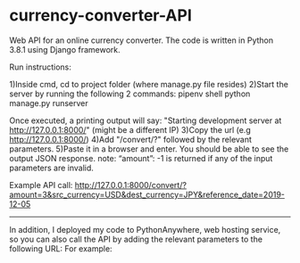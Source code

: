 # currency-converter-API
Web API for an online currency converter.
The code is written in Python 3.8.1 using Django framework.

Run instructions:

1)Inside cmd, cd to project folder (where manage.py file resides)
2)Start the server by running the following 2 commands:
pipenv shell
python manage.py runserver

Once executed, a printing output will say:
"Starting development server at http://127.0.0.1:8000/" (might be a different IP)
3)Copy the url (e.g http://127.0.0.1:8000/)
4)Add "/convert/?" followed by the relevant parameters.
5)Paste it in a browser and enter. You should be able to see the output JSON response.
note: “amount”: -1 is returned if any of the input parameters are invalid.

Example API call:
http://127.0.0.1:8000/convert/?amount=3&src_currency=USD&dest_currency=JPY&reference_date=2019-12-05

-----------------------------------------------------------------------------------------------------------
In addition, I deployed my code to PythonAnywhere, web hosting service, 
so you can also call the API by adding the relevant parameters to the
following URL: 
For example:

